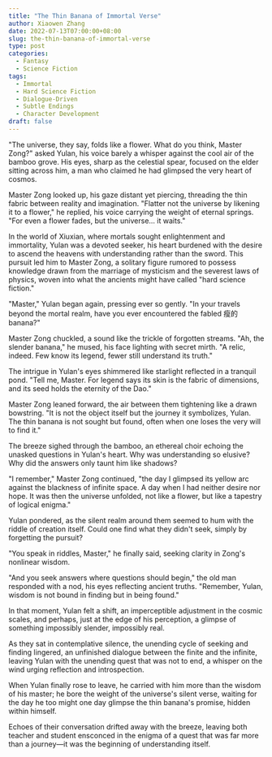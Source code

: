 ```yaml
---
title: "The Thin Banana of Immortal Verse"
author: Xiaowen Zhang
date: 2022-07-13T07:00:00+08:00
slug: the-thin-banana-of-immortal-verse
type: post
categories:
  - Fantasy
  - Science Fiction
tags:
  - Immortal
  - Hard Science Fiction
  - Dialogue-Driven
  - Subtle Endings
  - Character Development
draft: false
---
```


"The universe, they say, folds like a flower. What do you think, Master Zong?" asked Yulan, his voice barely a whisper against the cool air of the bamboo grove. His eyes, sharp as the celestial spear, focused on the elder sitting across him, a man who claimed he had glimpsed the very heart of cosmos.

Master Zong looked up, his gaze distant yet piercing, threading the thin fabric between reality and imagination. "Flatter not the universe by likening it to a flower," he replied, his voice carrying the weight of eternal springs. "For even a flower fades, but the universe... it waits."

In the world of Xiuxian, where mortals sought enlightenment and immortality, Yulan was a devoted seeker, his heart burdened with the desire to ascend the heavens with understanding rather than the sword. This pursuit led him to Master Zong, a solitary figure rumored to possess knowledge drawn from the marriage of mysticism and the severest laws of physics, woven into what the ancients might have called "hard science fiction."

"Master," Yulan began again, pressing ever so gently. "In your travels beyond the mortal realm, have you ever encountered the fabled 瘦的banana?"

Master Zong chuckled, a sound like the trickle of forgotten streams. "Ah, the slender banana," he mused, his face lighting with secret mirth. "A relic, indeed. Few know its legend, fewer still understand its truth."

The intrigue in Yulan's eyes shimmered like starlight reflected in a tranquil pond. "Tell me, Master. For legend says its skin is the fabric of dimensions, and its seed holds the eternity of the Dao."

Master Zong leaned forward, the air between them tightening like a drawn bowstring. "It is not the object itself but the journey it symbolizes, Yulan. The thin banana is not sought but found, often when one loses the very will to find it."

The breeze sighed through the bamboo, an ethereal choir echoing the unasked questions in Yulan's heart. Why was understanding so elusive? Why did the answers only taunt him like shadows?

"I remember," Master Zong continued, "the day I glimpsed its yellow arc against the blackness of infinite space. A day when I had neither desire nor hope. It was then the universe unfolded, not like a flower, but like a tapestry of logical enigma."

Yulan pondered, as the silent realm around them seemed to hum with the riddle of creation itself. Could one find what they didn't seek, simply by forgetting the pursuit?

"You speak in riddles, Master," he finally said, seeking clarity in Zong's nonlinear wisdom.

"And you seek answers where questions should begin," the old man responded with a nod, his eyes reflecting ancient truths. "Remember, Yulan, wisdom is not bound in finding but in being found."

In that moment, Yulan felt a shift, an imperceptible adjustment in the cosmic scales, and perhaps, just at the edge of his perception, a glimpse of something impossibly slender, impossibly real.

As they sat in contemplative silence, the unending cycle of seeking and finding lingered, an unfinished dialogue between the finite and the infinite, leaving Yulan with the unending quest that was not to end, a whisper on the wind urging reflection and introspection.

When Yulan finally rose to leave, he carried with him more than the wisdom of his master; he bore the weight of the universe's silent verse, waiting for the day he too might one day glimpse the thin banana's promise, hidden within himself.

Echoes of their conversation drifted away with the breeze, leaving both teacher and student ensconced in the enigma of a quest that was far more than a journey—it was the beginning of understanding itself.